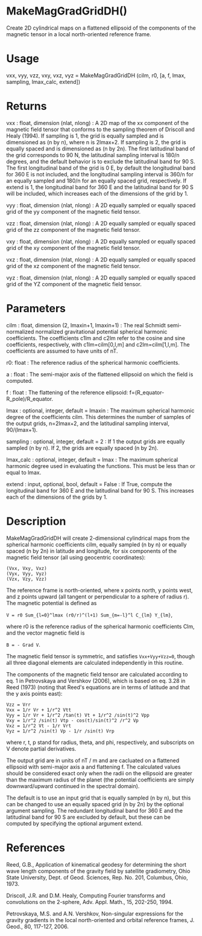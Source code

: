 # MakeMagGradGridDH()

Create 2D cylindrical maps on a flattened ellipsoid of the components of the magnetic tensor in a local north-oriented reference frame.

# Usage

vxx, vyy, vzz, vxy, vxz, vyz = MakeMagGradGridDH (cilm, r0, [a, f, lmax, sampling, lmax_calc, extend])

# Returns

vxx : float, dimension (nlat, nlong)
:   A 2D map of the xx component of the magnetic field tensor that conforms to the sampling theorem of Driscoll and Healy (1994). If sampling is 1, the grid is equally sampled and is dimensioned as (n by n), where n is 2lmax+2. If sampling is 2, the grid is equally spaced and is dimensioned as (n by 2n). The first latitudinal band of the grid corresponds to 90 N, the latitudinal sampling interval is 180/n degrees, and the default behavior is to exclude the latitudinal band for 90 S. The first longitudinal band of the grid is 0 E, by default the longitudinal band for 360 E is not included, and the longitudinal sampling interval is 360/n for an equally sampled and 180/n for an equally spaced grid, respectively. If extend is 1, the longitudinal band for 360 E and the latitudinal band for 90 S will be included, which increases each of the dimensions of the grid by 1.

vyy : float, dimension (nlat, nlong)
:   A 2D equally sampled or equally spaced grid of the yy component of the magnetic field tensor.

vzz : float, dimension (nlat, nlong)
:   A 2D equally sampled or equally spaced grid of the zz component of the magnetic field tensor.

vxy : float, dimension (nlat, nlong)
:   A 2D equally sampled or equally spaced grid of the xy component of the magnetic field tensor.

vxz : float, dimension (nlat, nlong)
:   A 2D equally sampled or equally spaced grid of the xz component of the magnetic field tensor.

vyz : float, dimension (nlat, nlong)
:   A 2D equally sampled or equally spaced grid of the YZ component of the magnetic field tensor.

# Parameters

cilm : float, dimension (2, lmaxin+1, lmaxin+1)
:   The real Schmidt semi-normalized normalized gravitational potential spherical harmonic coefficients. The coefficients c1lm and c2lm refer to the cosine and sine coefficients, respectively, with c1lm=cilm[0,l,m] and c2lm=cilm[1,l,m]. The coefficients are assumed to have units of nT.

r0: float
:   The reference radius of the spherical harmonic coefficients.

a : float
:   The semi-major axis of the flattened ellipsoid on which the field is computed.

f : float
:   The flattening of the reference ellipsoid: f=(R_equator-R_pole)/R_equator.

lmax : optional, integer, default = lmaxin
:   The maximum spherical harmonic degree of the coefficients cilm. This determines the number of samples of the output grids, n=2lmax+2, and the latitudinal sampling interval, 90/(lmax+1).

sampling : optional, integer, default = 2
:   If 1 the output grids are equally sampled (n by n). If 2, the grids are equally spaced (n by 2n).

lmax_calc : optional, integer, default = lmax
:   The maximum spherical harmonic degree used in evaluating the functions. This must be less than or equal to lmax.

extend : input, optional, bool, default = False
:   If True, compute the longitudinal band for 360 E and the latitudinal band for 90 S. This increases each of the dimensions of the grids by 1.

# Description

MakeMagGradGridDH will create 2-dimensional cylindrical maps from the spherical harmonic coefficients cilm, equally sampled (n by n) or equally spaced (n by 2n) in latitude and longitude, for six components of the magnetic field tensor (all using geocentric coordinates):

`(Vxx, Vxy, Vxz)`  
`(Vyx, Vyy, Vyz)`  
`(Vzx, Vzy, Vzz)`

The reference frame is north-oriented, where x points north, y points west, and z points upward (all tangent or perpendicular to a sphere of radius r). The magnetic potential is defined as

`V = r0 Sum_{l=0}^lmax (r0/r)^(l+1) Sum_{m=-l}^l C_{lm} Y_{lm}`,

where r0 is the reference radius of the spherical harmonic coefficients Clm, and the vector magnetic field is

`B = - Grad V`.

The magnetic field tensor is symmetric, and satisfies `Vxx+Vyy+Vzz=0`, though all three diagonal elements are calculated independently in this routine.

The components of the magnetic field tensor are calculated according to eq. 1 in Petrovskaya and Vershkov (2006), which is based on eq. 3.28 in Reed (1973) (noting that Reed's equations are in terms of latitude and that the y axis points east):

`Vzz = Vrr`  
`Vxx = 1/r Vr + 1/r^2 Vtt`  
`Vyy = 1/r Vr + 1/r^2 /tan(t) Vt + 1/r^2 /sin(t)^2 Vpp`  
`Vxy = 1/r^2 /sin(t) Vtp - cos(t)/sin(t)^2 /r^2 Vp`  
`Vxz = 1/r^2 Vt - 1/r Vrt`  
`Vyz = 1/r^2 /sin(t) Vp - 1/r /sin(t) Vrp`

where r, t, p stand for radius, theta, and phi, respectively, and subscripts on V denote partial derivatives.

The output grid are in units of nT / m and are cacluated on a flattened ellipsoid with semi-major axis a and flattening f. The calculated values should be considered exact only when the radii on the ellipsoid are greater than the maximum radius of the planet (the potential coefficients are simply downward/upward continued in the spectral domain).

The default is to use an input grid that is equally sampled (n by n), but this can be changed to use an equally spaced grid (n by 2n) by the optional argument sampling. The redundant longitudinal band for 360 E and the latitudinal band for 90 S are excluded by default, but these can be computed by specifying the optional argument extend.

# References

Reed, G.B., Application of kinematical geodesy for determining
the short wave length components of the gravity field by satellite gradiometry, Ohio State University, Dept. of Geod. Sciences, Rep. No. 201, Columbus, Ohio, 1973.

Driscoll, J.R. and D.M. Healy, Computing Fourier transforms and convolutions on the 2-sphere, Adv. Appl. Math., 15, 202-250, 1994.

Petrovskaya, M.S. and A.N. Vershkov, Non-singular expressions for the gravity gradients in the local north-oriented and orbital reference frames, J. Geod., 80, 117-127, 2006.
